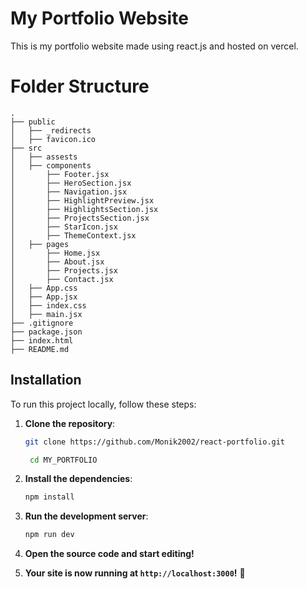 # My Portfolio Website

This is my portfolio website made using react.js and hosted on vercel.

# Folder Structure
```
.
├── public
│   ├── _redirects
│   ├── favicon.ico
├── src
│   ├── assests
│   ├── components
│       ├── Footer.jsx
│       ├── HeroSection.jsx
│       ├── Navigation.jsx
│       ├── HighlightPreview.jsx
│       ├── HighlightsSection.jsx
│       ├── ProjectsSection.jsx
│       ├── StarIcon.jsx
│       ├── ThemeContext.jsx
│   ├── pages
│       ├── Home.jsx
│       ├── About.jsx
│       ├── Projects.jsx
│       ├── Contact.jsx
│   ├── App.css
│   ├── App.jsx
│   ├── index.css
│   ├── main.jsx
├── .gitignore
├── package.json
├── index.html
├── README.md
```

## Installation

To run this project locally, follow these steps:

1. **Clone the repository**:

   ```bash
   git clone https://github.com/Monik2002/react-portfolio.git

    cd MY_PORTFOLIO
    ```
2. **Install the dependencies**:
 
   ```bash
   npm install
   ```

3. **Run the development server**:

   ```bash
   npm run dev
   ```
4. **Open the source code and start editing!**
5. **Your site is now running at `http://localhost:3000`!** 🚀

